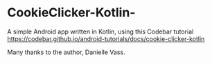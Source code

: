 # CookieClicker-Kotlin-

A simple Android app written in Kotlin, using this Codebar tutorial https://codebar.github.io/android-tutorials/docs/cookie-clicker-kotlin

Many thanks to the author, Danielle Vass.
